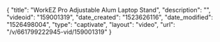 {
    "title": "WorkEZ Pro Adjustable Alum Laptop Stand",
    "description": "",
    "videoid": "159001319",
    "date_created": "1523626116",
    "date_modified": "1526498004",
    "type": "captivate",
    "layout": "video",
    "url": "\/v\/661799222945-vid\/159001319"
}